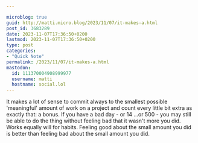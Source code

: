 ```yaml
---

microblog: true
guid: http://matti.micro.blog/2023/11/07/it-makes-a.html
post_id: 3683289
date: 2023-11-07T17:36:50+0200
lastmod: 2023-11-07T17:36:50+0200
type: post
categories:
- "Quick Note"
permalink: /2023/11/07/it-makes-a.html
mastodon:
  id: 111370004908999977
  username: matti
  hostname: social.lol
---
```

It makes a lot of sense to commit always to the smallest possible 'meaningful' amount of work on a project and count every little bit extra as exactly that: a bonus. If you have a bad day - or 14 …or 500 - you may still be able to do the thing without feeling bad that it wasn't more you did. Works equally will for habits. Feeling good about the small amount you did is better than feeling bad about the small amount you did.
